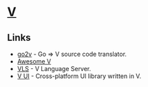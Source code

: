 # [V](https://github.com/vlang/v)

## Links

- [go2v](https://github.com/vlang/go2v) - Go => V source code translator.
- [Awesome V](https://github.com/vlang/awesome-v)
- [VLS](https://github.com/vlang/vls) - V Language Server.
- [V UI](https://github.com/vlang/ui) - Cross-platform UI library written in V.